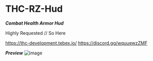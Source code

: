 # THC-RZ-Hud
***Combat Health Armor Hud***

Highly Requested // So Here

https://thc-development.tebex.io/
https://discord.gg/wquuewzZMF

***Preview*** ![image](https://user-images.githubusercontent.com/88347509/158837709-dd942f92-d738-4915-8748-9bacf079e564.png)
